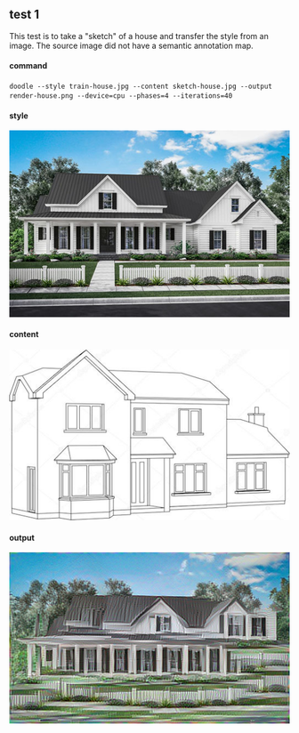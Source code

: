 ## test 1

This test is to take a "sketch" of a house and transfer the style from an image.  The source image did not have a semantic annotation map.

#### command

`doodle --style train-house.jpg --content sketch-house.jpg --output render-house.png --device=cpu --phases=4 --iterations=40`

#### style

![](train-house.jpg)

#### content

![](sketch-house.jpg)

#### output

![](render-house.png)

